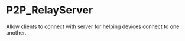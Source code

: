 P2P_RelayServer
===============

Allow clients to connect with server for helping devices connect to one another.

